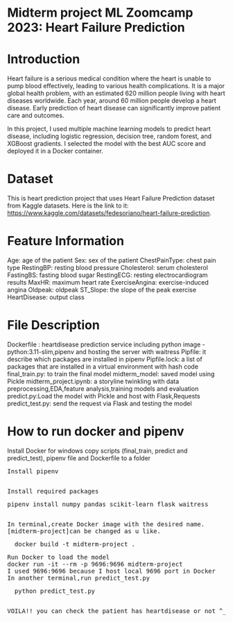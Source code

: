 # Midterm project ML Zoomcamp 2023: Heart Failure Prediction

# Introduction 

Heart failure is a serious medical condition where the heart is unable to pump blood effectively, leading to various health complications. It is a major global health problem, with an estimated 620 million people living with heart diseases worldwide. Each year, around 60 million people develop a heart disease. Early prediction of heart disease can significantly improve patient care and outcomes.

In this project, I used multiple machine learning models to predict heart disease, including logistic regression, decision tree, random forest, and XGBoost gradients. I selected the model with the best AUC score and deployed it in a Docker container.

# Dataset

This is heart prediction project that uses Heart Failure Prediction dataset from Kaggle datasets.  Here is the link to it: https://www.kaggle.com/datasets/fedesoriano/heart-failure-prediction.

# Feature Information

Age: age of the patient 
Sex: sex of the patient 
ChestPainType: chest pain type 
RestingBP: resting blood pressure 
Cholesterol: serum cholesterol
FastingBS: fasting blood sugar
RestingECG: resting electrocardiogram results
MaxHR: maximum heart rate 
ExerciseAngina: exercise-induced angina 
Oldpeak: oldpeak 
ST_Slope: the slope of the peak exercise 
HeartDisease: output class 

# File Description

Dockerfile : heartdisease prediction service  including python image - python:3.11-slim,pipenv and hosting the server with waitress 
Pipfile: it describe which packages are installed in pipenv
Pipfile.lock: a list of packages that are installed in a virtual environment with hash code 
final_train.py: to train the final model
midterm_model: saved model using Pickle
midterm_project.ipynb: a storyline twinkling with data preprocessing,EDA,feature analysis,training models and evaluation
predict.py:Load  the model with Pickle and host with Flask,Requests
predict_test.py: send the request via Flask and testing the model

# How to run docker and pipenv
Install Docker for windows
copy scripts (final_train, predict and predict_test), pipenv file and Dockerfile to a folder
<pre>
Install pipenv 
<pre>
  
Install required packages
<pre>
pipenv install numpy pandas scikit-learn flask waitress 
<pre>

In terminal,create Docker image with the desired name.
[midterm-project]can be changed as u like.
<pre>
  docker build -t midterm-project .
<pre>
Run Docker to load the model
docker run -it --rm -p 9696:9696 midterm-project
I used 9696:9696 because I host local 9696 port in Docker
In another terminal,run predict_test.py
<pre>
  python predict_test.py
<pre>
  
VOILA!! you can check the patient has heartdisease or not ^_^







